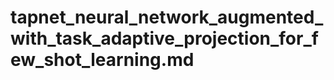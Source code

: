 # tapnet_neural_network_augmented_with_task_adaptive_projection_for_few_shot_learning.md

<!-- REFERENCE -->
